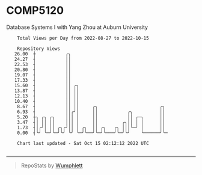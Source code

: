 # COMP5120
Database Systems I with Yang Zhou at Auburn University

```
    Total Views per Day from 2022-08-27 to 2022-10-15

    Repository Views
   26.00  ┼           ╭╮
   24.27  ┤           ││
   22.53  ┤           ││
   20.80  ┤           ││
   19.07  ┤           ││
   17.33  ┤           ││
   15.60  ┤           ││ ╭╮
   13.87  ┤           ││ ││
   12.13  ┤           ││ ││
   10.40  ┤           ││ ││
    8.67  ┤           ││ ││     ╭╮                       ╭╮
    6.93  ┤           ││╭╯│     ││           ╭╮          ││
    5.20  ┼╮ ╭╮ ╭╮    │││ │     ││           ││ ╭─╮      ││
    3.47  ┤│ ││ ││    │││ │     ││         ╭╮││ │ │      ││
    1.73  ┤│╭╯│ ││ ╭╮╭╯││ │ ╭╮  ││ ╭╮   ╭╮ │││╰─╯ │      ││
    0.00  ┤╰╯ ╰─╯╰─╯╰╯ ╰╯ ╰─╯╰──╯╰─╯╰───╯╰─╯╰╯    ╰──────╯╰─

    Chart last updated - Sat Oct 15 02:12:12 2022 UTC
    
```

---

> RepoStats by [Wumphlett](https://github.com/Wumphlett)
